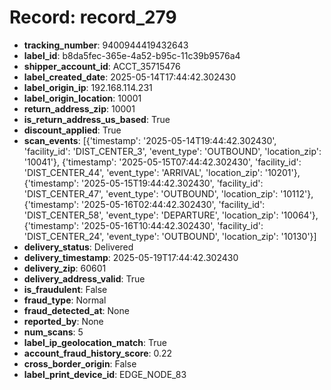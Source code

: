 # Record: record_279

- **tracking_number**: 9400944419432643
- **label_id**: b8da5fec-365e-4a52-b95c-11c39b9576a4
- **shipper_account_id**: ACCT_35715476
- **label_created_date**: 2025-05-14T17:44:42.302430
- **label_origin_ip**: 192.168.114.231
- **label_origin_location**: 10001
- **return_address_zip**: 10001
- **is_return_address_us_based**: True
- **discount_applied**: True
- **scan_events**: [{'timestamp': '2025-05-14T19:44:42.302430', 'facility_id': 'DIST_CENTER_3', 'event_type': 'OUTBOUND', 'location_zip': '10041'}, {'timestamp': '2025-05-15T07:44:42.302430', 'facility_id': 'DIST_CENTER_44', 'event_type': 'ARRIVAL', 'location_zip': '10201'}, {'timestamp': '2025-05-15T19:44:42.302430', 'facility_id': 'DIST_CENTER_47', 'event_type': 'OUTBOUND', 'location_zip': '10112'}, {'timestamp': '2025-05-16T02:44:42.302430', 'facility_id': 'DIST_CENTER_58', 'event_type': 'DEPARTURE', 'location_zip': '10064'}, {'timestamp': '2025-05-16T10:44:42.302430', 'facility_id': 'DIST_CENTER_24', 'event_type': 'OUTBOUND', 'location_zip': '10130'}]
- **delivery_status**: Delivered
- **delivery_timestamp**: 2025-05-19T17:44:42.302430
- **delivery_zip**: 60601
- **delivery_address_valid**: True
- **is_fraudulent**: False
- **fraud_type**: Normal
- **fraud_detected_at**: None
- **reported_by**: None
- **num_scans**: 5
- **label_ip_geolocation_match**: True
- **account_fraud_history_score**: 0.22
- **cross_border_origin**: False
- **label_print_device_id**: EDGE_NODE_83